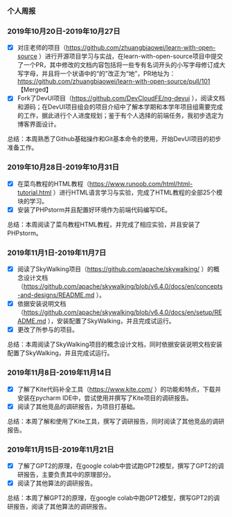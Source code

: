 ### 个人周报

### 2019年10月20日-2019年10月27日

- [x]  对庄老师的项目（https://github.com/zhuangbiaowei/learn-with-open-source ）进行开源项目学习与实战，在learn-with-open-source项目中提交了一个PR，其中修改的文档内容包括将一些专有名词开头的小写字母修订成大写字母，并且将一个状语中的“的”改正为“地”，PR地址为：https://github.com/zhuangbiaowei/learn-with-open-source/pull/101 【Merged】
- [x] Fork了DevUI项目（https://github.com/DevCloudFE/ng-devui ），阅读文档和源码；在DevUI项目组会的项目介绍中了解本学期和本学年项目组需要完成的工作，据此进行个人进度规划；鉴于有个人选择的前端任务，我初步选定为博客界面设计。

总结：本周熟悉了Github基础操作和Git基本命令的使用，开始DevUI项目的初步准备工作。 


### 2019年10月28日-2019年10月31日

- [x]  在菜鸟教程的HTML教程（https://www.runoob.com/html/html-tutorial.html ）进行HTML语言学习与实验，完成了HTML教程的全部25个模块的学习。
- [x] 安装了PHPstorm并且配置好环境作为前端代码编写IDE。

总结：本周阅读了菜鸟教程HTML教程，并完成了相应实验，并且安装了PHPstorm。 

### 2019年11月1日-2019年11月7日

- [x]  阅读了SkyWalking项目（https://github.com/apache/skywalking/ ）的概念设计文档（https://github.com/apache/skywalking/blob/v6.4.0/docs/en/concepts-and-designs/README.md ）。
- [x] 依据安装说明文档（https://github.com/apache/skywalking/blob/v6.4.0/docs/en/setup/README.md ），安装配置了SkyWalking，并且完成试运行。
- [x] 更改了所参与的项目。

总结：本周阅读了SkyWalking项目的概念设计文档，同时依据安装说明文档安装配置了SkyWalking，并且完成试运行。 

### 2019年11月8日-2019年11月14日

- [x] 了解了Kite代码补全工具（https://www.kite.com/ ）的功能和特点，下载并安装在pycharm IDE中，尝试使用并撰写了Kite项目的调研报告。
- [x] 阅读了其他竞品的调研报告，为项目打基础。

总结：本周了解和使用了Kite工具，撰写了调研报告，同时阅读了其他竞品的调研报告。 

### 2019年11月15日-2019年11月21日

- [x] 了解了GPT2的原理，在google colab中尝试跑GPT2模型，撰写了GPT2的调研报告，主要负责其中的原理部分。
- [x] 阅读了其他算法的调研报告。

总结：本周了解GPT2的原理，在google colab中跑GPT2模型，撰写GPT2的调研报告，阅读了其他算法的调研报告。
